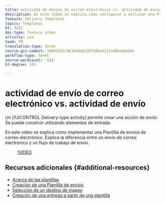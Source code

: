 ```yaml
---
title: actividad de envíos de correo electrónico vs. actividad de envíos en Adobe Campaign Classic
description: En este vídeo se explica cómo configurar y utilizar una Plantilla de envíos.
feature: Delivery Templates
topics: Templates
kt: 3232
doc-type: feature video
activity: use
team: TM
translation-type: tm+mt
source-git-commit: 10002032c983544a61397206c611fe88bee0abdc
workflow-type: tm+mt
source-wordcount: '133'
ht-degree: 14%

---
```



# actividad de envío de correo electrónico vs. actividad de envío

Un [!UICONTROL Delivery-type activity] permite crear una acción de envío. Se puede construir utilizando elementos de entrada.

En este vídeo se explica cómo implementar una Plantilla de envíos de correo electrónico. Explica la diferencia entre un envío de correo electrónico y un flujo de trabajo de envío.

>[!VIDEO](https://video.tv.adobe.com/v/24065?quality=12)

## Recursos adicionales {#additional-resources}

* [Acerca de las plantillas](https://docs.campaign.adobe.com/doc/AC/en/DLV_Using_delivery_templates_About_templates.html)
* [Creación de una Plantilla de envíos](https://docs.campaign.adobe.com/doc/AC/en/DLV_Using_delivery_templates_Creating_a_delivery_template.html)
* [Selección de un destino de mapeo](https://docs.campaign.adobe.com/doc/AC/en/DLV_Using_delivery_templates_Selecting_a_target_mapping.html)
* [Creación de una entrega a partir de una plantilla](https://docs.campaign.adobe.com/doc/AC/en/DLV_Using_delivery_templates_Creating_a_delivery_from_a_template.html)
